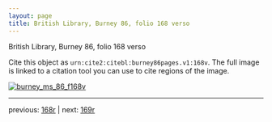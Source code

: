 ```yaml
---
layout: page
title: British Library, Burney 86, folio 168 verso
---
```


British Library, Burney 86, folio 168 verso

Cite this object as `urn:cite2:citebl:burney86pages.v1:168v`.  The full image is linked to a citation tool you can use to cite regions of the image.

[![burney_ms_86_f168v](http://www.homermultitext.org/iipsrv?IIIF=/project/homer/pyramidal/deepzoom/citebl/burney86imgs/v1/burney_ms_86_f168v.tif/full/800,/0/default.jpg)](http://www.homermultitext.org/ict2/?urn=urn:cite2:citebl:burney86imgs.v1:burney_ms_86_f168v) 

---

previous:  [168r](../168r/) | next: [169r](../169r/)